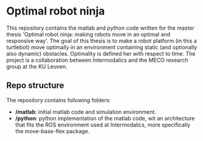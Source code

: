 # Optimal robot ninja

This repository contains the matlab and python code written for the master thesis 'Optimal robot ninja: making robots move in an optimal and responsive way'.
The goal of this thesis is to make a robot platform (in this a turtlebot) move optimally in an environment containing static (and optionally also dynamic) obstacles. Optimality is defined her with respect to time.
The project is a collaboration between Intermodalics and the MECO research group at the KU Leuven.

## Repo structure
The repository contains following folders:
 - __/matlab__: initial matlab code and simulation environment.
 - __/python__: python implementation of the matlab code, wit an architecture that fits the ROS environment used at Intermodalics, more specifically the move-base-flex package.
